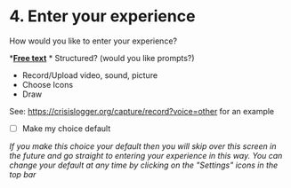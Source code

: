 # 4. Enter your experience

How would you like to enter your experience? 

*[**Free text**](#Free-Text)
	* Structured? (would you like prompts?)
* Record/Upload video, sound, picture
* Choose Icons
* Draw

See: https://crisislogger.org/capture/record?voice=other for an example

- [ ] Make my choice default

*If you make this choice your default then you will skip over this screen in the future and go straight to entering your experience in this way. 
You can change your default at any time by clicking on the "Settings" icons in the top bar*

